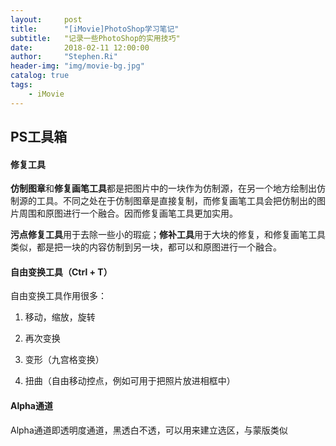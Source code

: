 ```yaml
---
layout:     post
title:      "[iMovie]PhotoShop学习笔记"
subtitle:   "记录一些PhotoShop的实用技巧"
date:       2018-02-11 12:00:00
author:     "Stephen.Ri"
header-img: "img/movie-bg.jpg"
catalog: true
tags:
    - iMovie
---
```


## PS工具箱

#### 修复工具

**仿制图章**和**修复画笔工具**都是把图片中的一块作为仿制源，在另一个地方绘制出仿制源的工具。不同之处在于仿制图章是直接复制，而修复画笔工具会把仿制出的图片周围和原图进行一个融合。因而修复画笔工具更加实用。

**污点修复工具**用于去除一些小的瑕疵；**修补工具**用于大块的修复，和修复画笔工具类似，都是把一块的内容仿制到另一块，都可以和原图进行一个融合。

#### 自由变换工具（Ctrl + T）

自由变换工具作用很多：

1. 移动，缩放，旋转

2. 再次变换

3. 变形（九宫格变换）

4. 扭曲（自由移动控点，例如可用于把照片放进相框中）

#### Alpha通道

Alpha通道即透明度通道，黑透白不透，可以用来建立选区，与蒙版类似